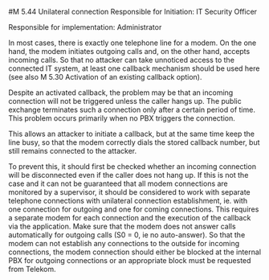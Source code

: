#M 5.44 Unilateral connection
Responsible for Initiation: IT Security Officer

Responsible for implementation: Administrator

In most cases, there is exactly one telephone line for a modem. On the one hand, the modem initiates outgoing calls and, on the other hand, accepts incoming calls. So that no attacker can take unnoticed access to the connected IT system, at least one callback mechanism should be used here (see also M 5.30 Activation of an existing callback option).

Despite an activated callback, the problem may be that an incoming connection will not be triggered unless the caller hangs up. The public exchange terminates such a connection only after a certain period of time. This problem occurs primarily when no PBX triggers the connection.

This allows an attacker to initiate a callback, but at the same time keep the line busy, so that the modem correctly dials the stored callback number, but still remains connected to the attacker.

To prevent this, it should first be checked whether an incoming connection will be disconnected even if the caller does not hang up. If this is not the case and it can not be guaranteed that all modem connections are monitored by a supervisor, it should be considered to work with separate telephone connections with unilateral connection establishment, ie. with one connection for outgoing and one for coming connections. This requires a separate modem for each connection and the execution of the callback via the application. Make sure that the modem does not answer calls automatically for outgoing calls (S0 = 0, ie no auto-answer). So that the modem can not establish any connections to the outside for incoming connections, the modem connection should either be blocked at the internal PBX for outgoing connections or an appropriate block must be requested from Telekom.



